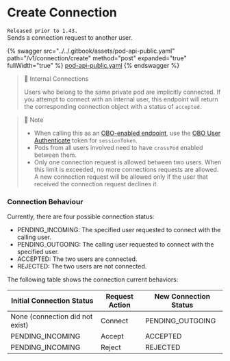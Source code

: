 # Create Connection

`Released prior to 1.43.`\
Sends a connection request to another user.

{% swagger src="../../.gitbook/assets/pod-api-public.yaml" path="/v1/connection/create" method="post" expanded="true" fullWidth="true" %}
[pod-api-public.yaml](../../.gitbook/assets/pod-api-public.yaml)
{% endswagger %}

> 📘 Internal Connections
>
> Users who belong to the same private pod are implicitly connected. If you attempt to connect with an internal user, this endpoint will return the corresponding connection object with a status of `accepted`.

> 📘 Note
>
> * When calling this as an [OBO-enabled endpoint](../apps-on-behalf-of-obo/), use the [OBO User Authenticate](../apps-on-behalf-of-obo/obo-rsa-user-authentication-by-user-id.md) token for `sessionToken`.
> * Pods from all users involved need to have `crossPod` enabled between them.
> * Only one connection request is allowed between two users. When this limit is exceeded, no more connections requests are allowed. A new connection request will be allowed only if the user that received the connection request declines it.

### Connection Behaviour

Currently, there are four possible connection status:

* PENDING\_INCOMING: The specified user requested to connect with the calling user.
* PENDING\_OUTGOING: The calling user requested to connect with the specified user.
* ACCEPTED: The two users are connected.
* REJECTED: The two users are not connected.

The following table shows the connection current behaviors:

| Initial Connection Status       | Request Action | New Connection Status |
| ------------------------------- | -------------- | --------------------- |
| None (connection did not exist) | Connect        | PENDING\_OUTGOING     |
| PENDING\_INCOMING               | Accept         | ACCEPTED              |
| PENDING\_INCOMING               | Reject         | REJECTED              |
